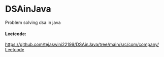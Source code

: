 # DSAinJava
Problem solving dsa in java

#### Leetcode: 
https://github.com/tejaswini22199/DSAinJava/tree/main/src/com/company/Leetcode
